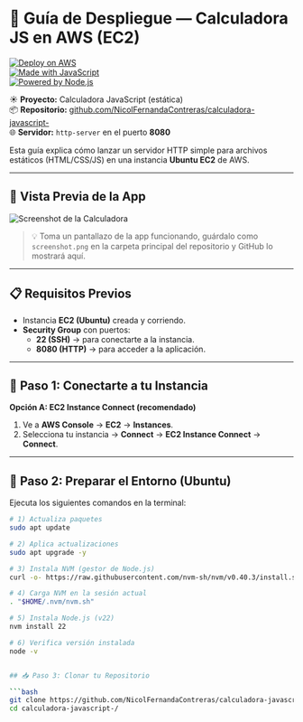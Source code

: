 # 📘 Guía de Despliegue — Calculadora JS en AWS (EC2)

[![Deploy on AWS](https://img.shields.io/badge/Deploy-AWS%20EC2-orange?logo=amazon-aws&logoColor=white)](https://aws.amazon.com/ec2/)  
[![Made with JavaScript](https://img.shields.io/badge/Made%20with-JavaScript-yellow?logo=javascript&logoColor=black)](https://developer.mozilla.org/es/docs/Web/JavaScript)  
[![Powered by Node.js](https://img.shields.io/badge/Powered%20by-Node.js-green?logo=node.js&logoColor=white)](https://nodejs.org/)

☀️ **Proyecto:** Calculadora JavaScript (estática)  
📦 **Repositorio:** [github.com/NicolFernandaContreras/calculadora-javascript-](https://github.com/NicolFernandaContreras/calculadora-javascript-)  
🌐 **Servidor:** `http-server` en el puerto **8080**

Esta guía explica cómo lanzar un servidor HTTP simple para archivos estáticos (HTML/CSS/JS) en una instancia **Ubuntu EC2** de AWS.

---

## 📸 Vista Previa de la App

![Screenshot de la Calculadora](screenshot.png)

> 💡 Toma un pantallazo de la app funcionando, guárdalo como `screenshot.png` en la carpeta principal del repositorio y GitHub lo mostrará aquí.

---

## 📋 Requisitos Previos
- Instancia **EC2 (Ubuntu)** creada y corriendo.  
- **Security Group** con puertos:
  - **22 (SSH)** → para conectarte a la instancia.  
  - **8080 (HTTP)** → para acceder a la aplicación.  

---

## 🚀 Paso 1: Conectarte a tu Instancia

**Opción A: EC2 Instance Connect (recomendado)**
1. Ve a **AWS Console** → **EC2** → **Instances**.  
2. Selecciona tu instancia → **Connect** → **EC2 Instance Connect** → **Connect**.  

---

## 🔧 Paso 2: Preparar el Entorno (Ubuntu)

Ejecuta los siguientes comandos en la terminal:

```bash
# 1) Actualiza paquetes
sudo apt update

# 2) Aplica actualizaciones
sudo apt upgrade -y

# 3) Instala NVM (gestor de Node.js)
curl -o- https://raw.githubusercontent.com/nvm-sh/nvm/v0.40.3/install.sh | bash

# 4) Carga NVM en la sesión actual
. "$HOME/.nvm/nvm.sh"

# 5) Instala Node.js (v22)
nvm install 22

# 6) Verifica versión instalada
node -v


## 📥 Paso 3: Clonar tu Repositorio

```bash
git clone https://github.com/NicolFernandaContreras/calculadora-javascript-.git
cd calculadora-javascript-/
